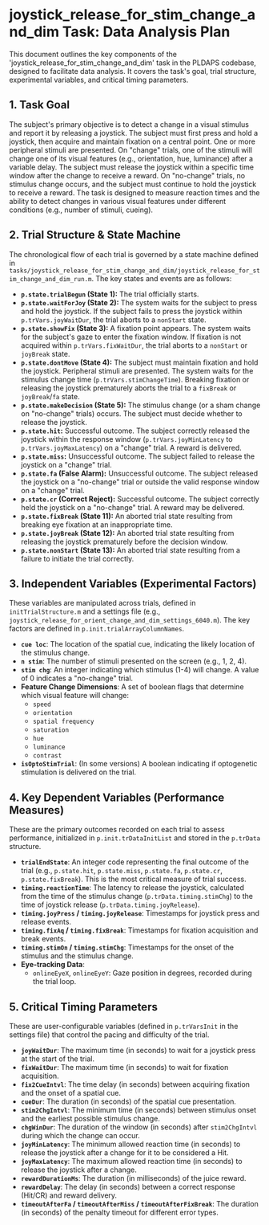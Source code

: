 # joystick_release_for_stim_change_and_dim Task: Data Analysis Plan

This document outlines the key components of the 'joystick_release_for_stim_change_and_dim' task in the PLDAPS codebase, designed to facilitate data analysis. It covers the task's goal, trial structure, experimental variables, and critical timing parameters.

## 1. Task Goal

The subject's primary objective is to detect a change in a visual stimulus and report it by releasing a joystick. The subject must first press and hold a joystick, then acquire and maintain fixation on a central point. One or more peripheral stimuli are presented. On "change" trials, one of the stimuli will change one of its visual features (e.g., orientation, hue, luminance) after a variable delay. The subject must release the joystick within a specific time window after the change to receive a reward. On "no-change" trials, no stimulus change occurs, and the subject must continue to hold the joystick to receive a reward. The task is designed to measure reaction times and the ability to detect changes in various visual features under different conditions (e.g., number of stimuli, cueing).

## 2. Trial Structure & State Machine

The chronological flow of each trial is governed by a state machine defined in `tasks/joystick_release_for_stim_change_and_dim/joystick_release_for_stim_change_and_dim_run.m`. The key states and events are as follows:

-   **`p.state.trialBegun` (State 1):** The trial officially starts.
-   **`p.state.waitForJoy` (State 2):** The system waits for the subject to press and hold the joystick. If the subject fails to press the joystick within `p.trVars.joyWaitDur`, the trial aborts to a `nonStart` state.
-   **`p.state.showFix` (State 3):** A fixation point appears. The system waits for the subject's gaze to enter the fixation window. If fixation is not acquired within `p.trVars.fixWaitDur`, the trial aborts to a `nonStart` or `joyBreak` state.
-   **`p.state.dontMove` (State 4):** The subject must maintain fixation and hold the joystick. Peripheral stimuli are presented. The system waits for the stimulus change time (`p.trVars.stimChangeTime`). Breaking fixation or releasing the joystick prematurely aborts the trial to a `fixBreak` or `joyBreak`/`fa` state.
-   **`p.state.makeDecision` (State 5):** The stimulus change (or a sham change on "no-change" trials) occurs. The subject must decide whether to release the joystick.
-   **`p.state.hit`:** Successful outcome. The subject correctly released the joystick within the response window (`p.trVars.joyMinLatency` to `p.trVars.joyMaxLatency`) on a "change" trial. A reward is delivered.
-   **`p.state.miss`:** Unsuccessful outcome. The subject failed to release the joystick on a "change" trial.
-   **`p.state.fa` (False Alarm):** Unsuccessful outcome. The subject released the joystick on a "no-change" trial or outside the valid response window on a "change" trial.
-   **`p.state.cr` (Correct Reject):** Successful outcome. The subject correctly held the joystick on a "no-change" trial. A reward may be delivered.
-   **`p.state.fixBreak` (State 11):** An aborted trial state resulting from breaking eye fixation at an inappropriate time.
-   **`p.state.joyBreak` (State 12):** An aborted trial state resulting from releasing the joystick prematurely before the decision window.
-   **`p.state.nonStart` (State 13):** An aborted trial state resulting from a failure to initiate the trial correctly.

## 3. Independent Variables (Experimental Factors)

These variables are manipulated across trials, defined in `initTrialStructure.m` and a settings file (e.g., `joystick_release_for_orient_change_and_dim_settings_6040.m`). The key factors are defined in `p.init.trialArrayColumnNames`.

-   **`cue loc`**: The location of the spatial cue, indicating the likely location of the stimulus change.
-   **`n stim`**: The number of stimuli presented on the screen (e.g., 1, 2, 4).
-   **`stim chg`**: An integer indicating which stimulus (1-4) will change. A value of 0 indicates a "no-change" trial.
-   **Feature Change Dimensions**: A set of boolean flags that determine which visual feature will change:
    -   `speed`
    -   `orientation`
    -   `spatial frequency`
    -   `saturation`
    -   `hue`
    -   `luminance`
    -   `contrast`
-   **`isOptoStimTrial`**: (In some versions) A boolean indicating if optogenetic stimulation is delivered on the trial.

## 4. Key Dependent Variables (Performance Measures)

These are the primary outcomes recorded on each trial to assess performance, initialized in `p.init.trDataInitList` and stored in the `p.trData` structure.

-   **`trialEndState`**: An integer code representing the final outcome of the trial (e.g., `p.state.hit`, `p.state.miss`, `p.state.fa`, `p.state.cr`, `p.state.fixBreak`). This is the most critical measure of trial success.
-   **`timing.reactionTime`**: The latency to release the joystick, calculated from the time of the stimulus change (`p.trData.timing.stimChg`) to the time of joystick release (`p.trData.timing.joyRelease`).
-   **`timing.joyPress` / `timing.joyRelease`**: Timestamps for joystick press and release events.
-   **`timing.fixAq` / `timing.fixBreak`**: Timestamps for fixation acquisition and break events.
-   **`timing.stimOn` / `timing.stimChg`**: Timestamps for the onset of the stimulus and the stimulus change.
-   **Eye-tracking Data**:
    -   `onlineEyeX`, `onlineEyeY`: Gaze position in degrees, recorded during the trial loop.

## 5. Critical Timing Parameters

These are user-configurable variables (defined in `p.trVarsInit` in the settings file) that control the pacing and difficulty of the trial.

-   **`joyWaitDur`**: The maximum time (in seconds) to wait for a joystick press at the start of the trial.
-   **`fixWaitDur`**: The maximum time (in seconds) to wait for fixation acquisition.
-   **`fix2CueIntvl`**: The time delay (in seconds) between acquiring fixation and the onset of a spatial cue.
-   **`cueDur`**: The duration (in seconds) of the spatial cue presentation.
-   **`stim2ChgIntvl`**: The minimum time (in seconds) between stimulus onset and the earliest possible stimulus change.
-   **`chgWinDur`**: The duration of the window (in seconds) after `stim2ChgIntvl` during which the change can occur.
-   **`joyMinLatency`**: The minimum allowed reaction time (in seconds) to release the joystick after a change for it to be considered a Hit.
-   **`joyMaxLatency`**: The maximum allowed reaction time (in seconds) to release the joystick after a change.
-   **`rewardDurationMs`**: The duration (in milliseconds) of the juice reward.
-   **`rewardDelay`**: The delay (in seconds) between a correct response (Hit/CR) and reward delivery.
-   **`timeoutAfterFa` / `timeoutAfterMiss` / `timeoutAfterFixBreak`**: The duration (in seconds) of the penalty timeout for different error types.
